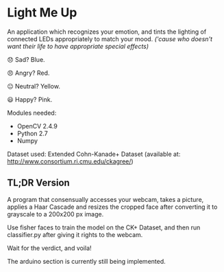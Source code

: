 # Light Me Up

An application which recognizes your emotion, and tints the lighting of connected LEDs appropriately to match your mood. 
*('cause who doesn't want their life to have appropriate special effects)*

:disappointed: Sad? Blue.

:angry: Angry? Red. 

:neutral_face: Neutral? Yellow. 

:smiley: Happy? Pink.


Modules needed:
* OpenCV 2.4.9
* Python 2.7
* Numpy

Dataset used: Extended Cohn-Kanade+ Dataset (available at: http://www.consortium.ri.cmu.edu/ckagree/)

## TL;DR Version

A program that consensually accesses your webcam, takes a picture, applies a Haar Cascade and resizes the cropped face after converting it to grayscale to a 200x200 px image.

Use fisher faces to train the model on the CK+ Dataset, and then run classifier.py after giving it rights to the webcam.

Wait for the verdict, and voila!

The arduino section is currently still being implemented.
